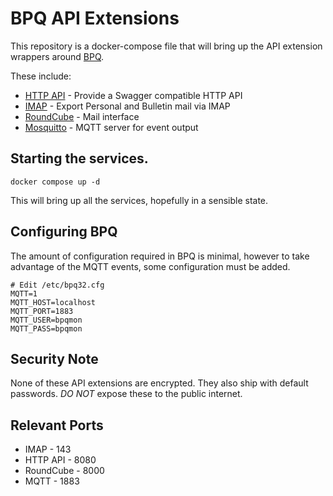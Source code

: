 # BPQ API Extensions

This repository is a docker-compose file that will bring up the API extension wrappers around [BPQ](https://www.cantab.net/users/john.wiseman/Documents/index.html).

These include:

* [HTTP API](https://github.com/M0LTE/bpqapi/) - Provide a Swagger compatible HTTP API
* [IMAP](https://github.com/packethacking/bpq-imap-bulletins) - Export Personal and Bulletin mail via IMAP
* [RoundCube](https://roundcube.net/) - Mail interface
* [Mosquitto](https://mosquitto.org/) - MQTT server for event output

## Starting the services.

```
docker compose up -d
```

This will bring up all the services, hopefully in a sensible state.

## Configuring BPQ

The amount of configuration required in BPQ is minimal, however to take advantage of the MQTT events, some configuration must be added.

```
# Edit /etc/bpq32.cfg
MQTT=1
MQTT_HOST=localhost
MQTT_PORT=1883
MQTT_USER=bpqmon
MQTT_PASS=bpqmon
```

## Security Note

None of these API extensions are encrypted. They also ship with default passwords.
*DO NOT* expose these to the public internet.

## Relevant Ports

* IMAP - 143
* HTTP API - 8080
* RoundCube - 8000
* MQTT - 1883
